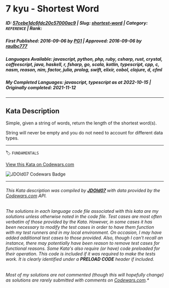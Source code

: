 # 7 kyu - Shortest Word

##### **ID**: [57cebe1dc6fdc20c57000ac9](https://www.codewars.com/kata/57cebe1dc6fdc20c57000ac9) | **Slug**: [shortest-word](https://www.codewars.com/kata/57cebe1dc6fdc20c57000ac9) | **Category**: `REFERENCE` | **Rank**: <span style="color:white">7 kyu</span>

##### **First Published**: 2016-09-06 ***by*** [PG1](https://www.codewars.com/users/PG1) | **Approved**: 2016-09-06 ***by*** [raulbc777](https://www.codewars.com/users/raulbc777)

##### **Languages Available**: javascript, python, php, ruby, csharp, rust, crystal, coffeescript, java, haskell, r, fsharp, go, scala, kotlin, typescript, cpp, c, nasm, reason, nim, factor, julia, prolog, swift, elixir, cobol, clojure, d, cfml

##### **My Completed Languages**: javascript, typescript ***as at*** 2022-10-15 | **Originally completed**: 2021-11-12

---

## Kata Description


Simple, given a string of words, return the length of the shortest word(s).



String will never be empty and you do not need to account for different data types.



---


🏷 `FUNDAMENTALS`


[View this Kata on Codewars.com](https://www.codewars.com/kata/57cebe1dc6fdc20c57000ac9)

![](https://www.codewars.com/users/jdold07/badges/large "JDOld07 Codewars Badge")

---

###### *This Kata description was compiled by [**JDOld07**](https://tpstech.dev) with data provided by the [Codewars.com](https://www.codewars.com) API.*

###### *The solutions in each language code file associated with this kata are my solutions unless otherwise noted in the code file.  Test cases are most often verbatim of those provided by the Kata.  However, in some cases it has been necessary to modify the test cases in order to have them function with my test runners and in my local environment.  On occasion, I may have added additional test cases to those provided.  Also, though I can't recall an instance, there may potentially have been reason to remove test cases for functional reasons.  Some Kata's also require (*or have*) code preloaded for their operation.  This code is included if it was required to make the tests work.  It is clearly identified under a **PRELOAD CODE** header if included.*

###### Most of my solutions are not commented (*though this will hopefully change*) as solutions are rarely submitted with comments on [Codewars.com](https://www.codewars.com).*
